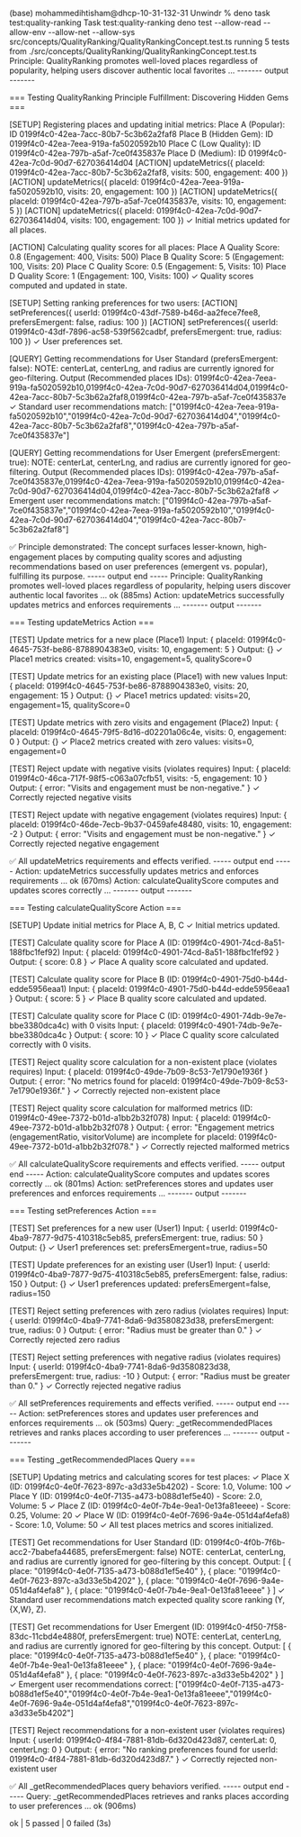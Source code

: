 (base) mohammedihtisham@dhcp-10-31-132-31 Unwindr % deno task test:quality-ranking
Task test:quality-ranking deno test --allow-read --allow-env --allow-net --allow-sys src/concepts/QualityRanking/QualityRankingConcept.test.ts
running 5 tests from ./src/concepts/QualityRanking/QualityRankingConcept.test.ts
Principle: QualityRanking promotes well-loved places regardless of popularity, helping users discover authentic local favorites ...
------- output -------

=== Testing QualityRanking Principle Fulfillment: Discovering Hidden Gems ===

[SETUP] Registering places and updating initial metrics:
  Place A (Popular): ID 0199f4c0-42ea-7acc-80b7-5c3b62a2faf8
  Place B (Hidden Gem): ID 0199f4c0-42ea-7eea-919a-fa5020592b10
  Place C (Low Quality): ID 0199f4c0-42ea-797b-a5af-7ce0f435837e
  Place D (Medium): ID 0199f4c0-42ea-7c0d-90d7-627036414d04
  [ACTION] updateMetrics({ placeId: 0199f4c0-42ea-7acc-80b7-5c3b62a2faf8, visits: 500, engagement: 400 })
  [ACTION] updateMetrics({ placeId: 0199f4c0-42ea-7eea-919a-fa5020592b10, visits: 20, engagement: 100 })
  [ACTION] updateMetrics({ placeId: 0199f4c0-42ea-797b-a5af-7ce0f435837e, visits: 10, engagement: 5 })
  [ACTION] updateMetrics({ placeId: 0199f4c0-42ea-7c0d-90d7-627036414d04, visits: 100, engagement: 100 })
  ✓ Initial metrics updated for all places.

[ACTION] Calculating quality scores for all places:
  Place A Quality Score: 0.8 (Engagement: 400, Visits: 500)
  Place B Quality Score: 5 (Engagement: 100, Visits: 20)
  Place C Quality Score: 0.5 (Engagement: 5, Visits: 10)
  Place D Quality Score: 1 (Engagement: 100, Visits: 100)
  ✓ Quality scores computed and updated in state.

[SETUP] Setting ranking preferences for two users:
  [ACTION] setPreferences({ userId: 0199f4c0-43df-7589-b46d-aa2fece7fee8, prefersEmergent: false, radius: 100 })
  [ACTION] setPreferences({ userId: 0199f4c0-43df-7896-ac58-539f562cadbf, prefersEmergent: true, radius: 100 })
  ✓ User preferences set.

[QUERY] Getting recommendations for User Standard (prefersEmergent: false):
  NOTE: centerLat, centerLng, and radius are currently ignored for geo-filtering.
  Output (Recommended places IDs): 0199f4c0-42ea-7eea-919a-fa5020592b10,0199f4c0-42ea-7c0d-90d7-627036414d04,0199f4c0-42ea-7acc-80b7-5c3b62a2faf8,0199f4c0-42ea-797b-a5af-7ce0f435837e
  ✓ Standard user recommendations match: ["0199f4c0-42ea-7eea-919a-fa5020592b10","0199f4c0-42ea-7c0d-90d7-627036414d04","0199f4c0-42ea-7acc-80b7-5c3b62a2faf8","0199f4c0-42ea-797b-a5af-7ce0f435837e"]

[QUERY] Getting recommendations for User Emergent (prefersEmergent: true):
  NOTE: centerLat, centerLng, and radius are currently ignored for geo-filtering.
  Output (Recommended places IDs): 0199f4c0-42ea-797b-a5af-7ce0f435837e,0199f4c0-42ea-7eea-919a-fa5020592b10,0199f4c0-42ea-7c0d-90d7-627036414d04,0199f4c0-42ea-7acc-80b7-5c3b62a2faf8
  ✓ Emergent user recommendations match: ["0199f4c0-42ea-797b-a5af-7ce0f435837e","0199f4c0-42ea-7eea-919a-fa5020592b10","0199f4c0-42ea-7c0d-90d7-627036414d04","0199f4c0-42ea-7acc-80b7-5c3b62a2faf8"]

✅ Principle demonstrated: The concept surfaces lesser-known, high-engagement places by computing quality scores and adjusting recommendations based on user preferences (emergent vs. popular), fulfilling its purpose.
----- output end -----
Principle: QualityRanking promotes well-loved places regardless of popularity, helping users discover authentic local favorites ... ok (885ms)
Action: updateMetrics successfully updates metrics and enforces requirements ...
------- output -------

=== Testing updateMetrics Action ===

[TEST] Update metrics for a new place (Place1)
  Input: { placeId: 0199f4c0-4645-753f-be86-8788904383e0, visits: 10, engagement: 5 }
  Output: {}
  ✓ Place1 metrics created: visits=10, engagement=5, qualityScore=0

[TEST] Update metrics for an existing place (Place1) with new values
  Input: { placeId: 0199f4c0-4645-753f-be86-8788904383e0, visits: 20, engagement: 15 }
  Output: {}
  ✓ Place1 metrics updated: visits=20, engagement=15, qualityScore=0

[TEST] Update metrics with zero visits and engagement (Place2)
  Input: { placeId: 0199f4c0-4645-79f5-8d16-d02201a06c4e, visits: 0, engagement: 0 }
  Output: {}
  ✓ Place2 metrics created with zero values: visits=0, engagement=0

[TEST] Reject update with negative visits (violates requires)
  Input: { placeId: 0199f4c0-46ca-717f-98f5-c063a07cfb51, visits: -5, engagement: 10 }
  Output: { error: "Visits and engagement must be non-negative." }
  ✓ Correctly rejected negative visits

[TEST] Reject update with negative engagement (violates requires)
  Input: { placeId: 0199f4c0-46de-7ecb-9b37-0459afe48480, visits: 10, engagement: -2 }
  Output: { error: "Visits and engagement must be non-negative." }
  ✓ Correctly rejected negative engagement

✅ All updateMetrics requirements and effects verified.
----- output end -----
Action: updateMetrics successfully updates metrics and enforces requirements ... ok (670ms)
Action: calculateQualityScore computes and updates scores correctly ...
------- output -------

=== Testing calculateQualityScore Action ===

[SETUP] Update initial metrics for Place A, B, C
  ✓ Initial metrics updated.

[TEST] Calculate quality score for Place A (ID: 0199f4c0-4901-74cd-8a51-188fbc1fef92)
  Input: { placeId: 0199f4c0-4901-74cd-8a51-188fbc1fef92 }
  Output: { score: 0.8 }
  ✓ Place A quality score calculated and updated.

[TEST] Calculate quality score for Place B (ID: 0199f4c0-4901-75d0-b44d-edde5956eaa1)
  Input: { placeId: 0199f4c0-4901-75d0-b44d-edde5956eaa1 }
  Output: { score: 5 }
  ✓ Place B quality score calculated and updated.

[TEST] Calculate quality score for Place C (ID: 0199f4c0-4901-74db-9e7e-bbe3380dca4c) with 0 visits
  Input: { placeId: 0199f4c0-4901-74db-9e7e-bbe3380dca4c }
  Output: { score: 10 }
  ✓ Place C quality score calculated correctly with 0 visits.

[TEST] Reject quality score calculation for a non-existent place (violates requires)
  Input: { placeId: 0199f4c0-49de-7b09-8c53-7e1790e1936f }
  Output: {
  error: "No metrics found for placeId: 0199f4c0-49de-7b09-8c53-7e1790e1936f."
}
  ✓ Correctly rejected non-existent place

[TEST] Reject quality score calculation for malformed metrics (ID: 0199f4c0-49ee-7372-b01d-a1bb2b32f078)
  Input: { placeId: 0199f4c0-49ee-7372-b01d-a1bb2b32f078 }
  Output: {
  error: "Engagement metrics (engagementRatio, visitorVolume) are incomplete for placeId: 0199f4c0-49ee-7372-b01d-a1bb2b32f078."
}
  ✓ Correctly rejected malformed metrics

✅ All calculateQualityScore requirements and effects verified.
----- output end -----
Action: calculateQualityScore computes and updates scores correctly ... ok (801ms)
Action: setPreferences stores and updates user preferences and enforces requirements ...
------- output -------

=== Testing setPreferences Action ===

[TEST] Set preferences for a new user (User1)
  Input: { userId: 0199f4c0-4ba9-7877-9d75-410318c5eb85, prefersEmergent: true, radius: 50 }
  Output: {}
  ✓ User1 preferences set: prefersEmergent=true, radius=50

[TEST] Update preferences for an existing user (User1)
  Input: { userId: 0199f4c0-4ba9-7877-9d75-410318c5eb85, prefersEmergent: false, radius: 150 }
  Output: {}
  ✓ User1 preferences updated: prefersEmergent=false, radius=150

[TEST] Reject setting preferences with zero radius (violates requires)
  Input: { userId: 0199f4c0-4ba9-7741-8da6-9d3580823d38, prefersEmergent: true, radius: 0 }
  Output: { error: "Radius must be greater than 0." }
  ✓ Correctly rejected zero radius

[TEST] Reject setting preferences with negative radius (violates requires)
  Input: { userId: 0199f4c0-4ba9-7741-8da6-9d3580823d38, prefersEmergent: true, radius: -10 }
  Output: { error: "Radius must be greater than 0." }
  ✓ Correctly rejected negative radius

✅ All setPreferences requirements and effects verified.
----- output end -----
Action: setPreferences stores and updates user preferences and enforces requirements ... ok (503ms)
Query: _getRecommendedPlaces retrieves and ranks places according to user preferences ...
------- output -------

=== Testing _getRecommendedPlaces Query ===

[SETUP] Updating metrics and calculating scores for test places:
  ✓ Place X (ID: 0199f4c0-4e0f-7623-897c-a3d33e5b4202) - Score: 1.0, Volume: 100
  ✓ Place Y (ID: 0199f4c0-4e0f-7135-a473-b088d1ef5e40) - Score: 2.0, Volume: 5
  ✓ Place Z (ID: 0199f4c0-4e0f-7b4e-9ea1-0e13fa81eeee) - Score: 0.25, Volume: 20
  ✓ Place W (ID: 0199f4c0-4e0f-7696-9a4e-051d4af4efa8) - Score: 1.0, Volume: 50
  ✓ All test places metrics and scores initialized.

[TEST] Get recommendations for User Standard (ID: 0199f4c0-4f0b-7f6b-acc2-7babefa44685, prefersEmergent: false)
  NOTE: centerLat, centerLng, and radius are currently ignored for geo-filtering by this concept.
  Output: [
  { place: "0199f4c0-4e0f-7135-a473-b088d1ef5e40" },
  { place: "0199f4c0-4e0f-7623-897c-a3d33e5b4202" },
  { place: "0199f4c0-4e0f-7696-9a4e-051d4af4efa8" },
  { place: "0199f4c0-4e0f-7b4e-9ea1-0e13fa81eeee" }
]
  ✓ Standard user recommendations match expected quality score ranking (Y, {X,W}, Z).

[TEST] Get recommendations for User Emergent (ID: 0199f4c0-4f50-7f58-83dc-11cbd4e4880f, prefersEmergent: true)
  NOTE: centerLat, centerLng, and radius are currently ignored for geo-filtering by this concept.
  Output: [
  { place: "0199f4c0-4e0f-7135-a473-b088d1ef5e40" },
  { place: "0199f4c0-4e0f-7b4e-9ea1-0e13fa81eeee" },
  { place: "0199f4c0-4e0f-7696-9a4e-051d4af4efa8" },
  { place: "0199f4c0-4e0f-7623-897c-a3d33e5b4202" }
]
  ✓ Emergent user recommendations correct: ["0199f4c0-4e0f-7135-a473-b088d1ef5e40","0199f4c0-4e0f-7b4e-9ea1-0e13fa81eeee","0199f4c0-4e0f-7696-9a4e-051d4af4efa8","0199f4c0-4e0f-7623-897c-a3d33e5b4202"]

[TEST] Reject recommendations for a non-existent user (violates requires)
  Input: { userId: 0199f4c0-4f84-7881-81db-6d320d423d87, centerLat: 0, centerLng: 0 }
  Output: {
  error: "No ranking preferences found for userId: 0199f4c0-4f84-7881-81db-6d320d423d87."
}
  ✓ Correctly rejected non-existent user

✅ All _getRecommendedPlaces query behaviors verified.
----- output end -----
Query: _getRecommendedPlaces retrieves and ranks places according to user preferences ... ok (906ms)

ok | 5 passed | 0 failed (3s)